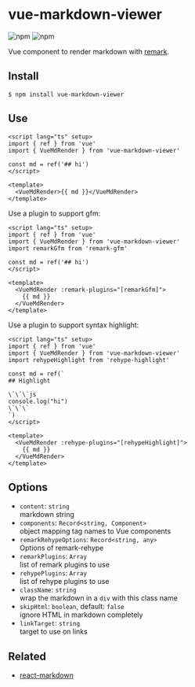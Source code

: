 # vue-markdown-viewer

![npm](https://img.shields.io/npm/v/vue-markdown-viewer) ![npm](https://img.shields.io/npm/dw/vue-markdown-viewer)

Vue component to render markdown with [remark](https://github.com/remarkjs/remark).

## Install

```shell
$ npm install vue-markdown-viewer
```

## Use

```vue
<script lang="ts" setup>
import { ref } from 'vue'
import { VueMdRender } from 'vue-markdown-viewer'

const md = ref('## hi')
</script>

<template>
  <VueMdRender>{{ md }}</VueMdRender>
</template>
```

Use a plugin to support gfm:

```vue
<script lang="ts" setup>
import { ref } from 'vue'
import { VueMdRender } from 'vue-markdown-viewer'
import remarkGfm from 'remark-gfm'

const md = ref('## hi')
</script>

<template>
  <VueMdRender :remark-plugins="[remarkGfm]">
    {{ md }}
  </VueMdRender>
</template>
```

Use a plugin to support syntax highlight:

````vue
<script lang="ts" setup>
import { ref } from 'vue'
import { VueMdRender } from 'vue-markdown-viewer'
import rehypeHighlight from 'rehype-highlight'

const md = ref(`
## Highlight

\`\`\`js
console.log("hi")
\`\`\`
`)
</script>

<template>
  <VueMdRender :rehype-plugins="[rehypeHighlight]">
    {{ md }}
  </VueMdRender>
</template>
````

## Options

- `content`: `string` \
  markdown string
- `components`: `Record<string, Component>` \
  object mapping tag names to Vue components
- `remarkRehypeOptions`: `Record<string, any>` \
  Options of remark-rehype
- `remarkPlugins`: `Array` \
  list of remark plugins to use
- `rehypePlugins`: `Array` \
  list of rehype plugins to use
- `className`: `string` \
  wrap the markdown in a `div` with this class name
- `skipHtml`: `boolean`, default: `false` \
  ignore HTML in markdown completely
- `linkTarget`: `string` \
  target to use on links

## Related

- [react-markdown](https://github.com/remarkjs/react-markdown)

